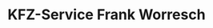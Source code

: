 ---
title: "KFZ-Service Frank Worresch"
url: /weil-der-stadt/kfz-service-frank-worresch/
shop: Autowerkstatt
---